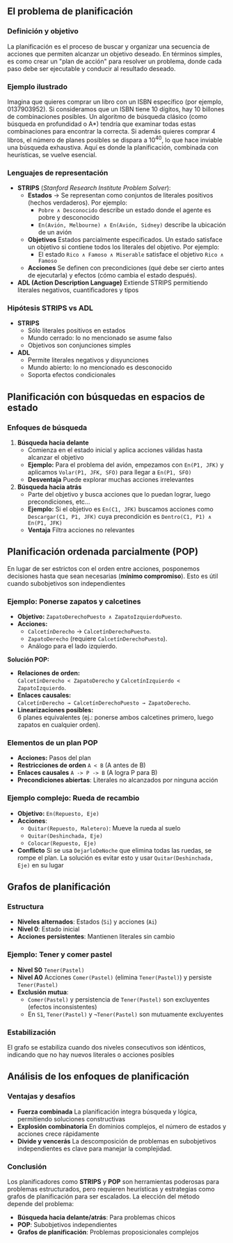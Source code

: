 ## El problema de planificación
### Definición y objetivo
La planificación es el proceso de buscar y organizar una secuencia de acciones que permiten alcanzar un objetivo deseado. En términos simples, es como crear un "plan de acción" para resolver un problema, donde cada paso debe ser ejecutable y conducir al resultado deseado.
### Ejemplo ilustrado
Imagina que quieres comprar un libro con un ISBN específico (por ejemplo, 0137903952). Si consideramos que un ISBN tiene 10 dígitos, hay 10 billones de combinaciones posibles. Un algoritmo de búsqueda clásico (como búsqueda en profundidad o A*) tendría que examinar todas estas combinaciones para encontrar la correcta. Si además quieres comprar 4 libros, el número de planes posibles se dispara a $10^{40}$, lo que hace inviable una búsqueda exhaustiva. Aquí es donde la planificación, combinada con heurísticas, se vuelve esencial.
### Lenguajes de representación
- **STRIPS** (*Stanford Research Institute Problem Solver*):
	- **Estados** -> Se representan como conjuntos de literales positivos (hechos verdaderos). Por ejemplo:
		- `Pobre ∧ Desconocido` describe un estado donde el agente es pobre y desconocido
		- `En(Avión, Melbourne) ∧ En(Avión, Sidney)` describe la ubicación de un avión
	- **Objetivos** Estados parcialmente especificados. Un estado satisface un objetivo si contiene todos los literales del objetivo. Por ejemplo:
		- El estado `Rico ∧ Famoso ∧ Miserable` satisface el objetivo `Rico ∧ Famoso`
	- **Acciones** Se definen con precondiciones (qué debe ser cierto antes de ejecutarla) y efectos (cómo cambia el estado después).
- **ADL (Action Description Language)**
	Extiende STRIPS permitiendo literales negativos, cuantificadores y tipos
### Hipótesis STRIPS vs ADL
- **STRIPS**
	- Sólo literales positivos en estados
	- Mundo cerrado: lo no mencionado se asume falso
	- Objetivos son conjunciones simples
- **ADL**
	- Permite literales negativos y disyunciones
	- Mundo abierto: lo no mencionado es desconocido
	- Soporta efectos condicionales
## Planificación con búsquedas en espacios de estado
### Enfoques de búsqueda
1. **Búsqueda hacia delante**
	- Comienza en el estado inicial y aplica acciones válidas hasta alcanzar el objetivo
	- **Ejemplo:** Para el problema del avión, empezamos con `En(P1, JFK)` y aplicamos `Volar(P1, JFK, SFO)` para llegar a `En(P1, SFO)`
	- **Desventaja** Puede explorar muchas acciones irrelevantes
2. **Búsqueda hacia atrás**
	- Parte del objetivo y busca acciones que lo puedan lograr, luego precondiciones, etc...
	- **Ejemplo:** Si el objetivo es `En(C1, JFK)` buscamos acciones como `Descargar(C1, P1, JFK)` cuya precondición es `Dentro(C1, P1) ∧ En(P1, JFK)`
	- **Ventaja** Filtra acciones no relevantes
## Planificación ordenada parcialmente (POP)
En lugar de ser estrictos con el orden entre acciones, posponemos decisiones hasta que sean necesarias (**mínimo compromiso**). Esto es útil cuando subobjetivos son independientes
### Ejemplo: Ponerse zapatos y calcetines
- **Objetivo:** `ZapatoDerechoPuesto ∧ ZapatoIzquierdoPuesto`.
- **Acciones:**
    - `CalcetínDerecho` → `CalcetínDerechoPuesto`.
    - `ZapatoDerecho` (requiere `CalcetínDerechoPuesto`).
    - Análogo para el lado izquierdo.

**Solución POP:**
- **Relaciones de orden:**  
    `CalcetínDerecho < ZapatoDerecho` y `CalcetínIzquierdo < ZapatoIzquierdo`.
- **Enlaces causales:**  
    `CalcetínDerecho → CalcetínDerechoPuesto → ZapatoDerecho`.
- **Linearizaciones posibles:**  
    6 planes equivalentes (ej.: ponerse ambos calcetines primero, luego zapatos en cualquier orden).
### Elementos de un plan POP
- **Acciones:** Pasos del plan
- **Restricciones de orden** `A < B` (A antes de B)
- **Enlaces causales** `A -> P -> B` (A logra P para B)
- **Precondiciones abiertas**: Literales no alcanzados por ninguna acción
### Ejemplo complejo: Rueda de recambio
- **Objetivo:** `En(Repuesto, Eje)`
- **Acciones**:
	- `Quitar(Repuesto, Maletero)`: Mueve la rueda al suelo
	- `Quitar(Deshinchada, Eje)`
	- `Colocar(Repuesto, Eje)`
- **Conflicto** Si se usa `DejarloDeNoche` que elimina todas las ruedas, se rompe el plan. La solución es evitar esto y usar `Quitar(Deshinchada, Eje)` en su lugar
## Grafos de planificación
### Estructura
- **Niveles alternados**: Estados (`Si`) y acciones (`Ai`)
- **Nivel 0**: Estado inicial
- **Acciones persistentes**: Mantienen literales sin cambio
### Ejemplo: Tener y comer pastel
- **Nivel S0** `Tener(Pastel)`
- **Nivel A0** Acciones `Comer(Pastel)` (elimina `Tener(Pastel)`) y persiste `Tener(Pastel)`
- **Exclusión mutua**:
	- `Comer(Pastel)` y persistencia de `Tener(Pastel)` son excluyentes (efectos inconsistentes)
	- En `S1`, `Tener(Pastel)` y `¬Tener(Pastel)` son mutuamente excluyentes
### Estabilización
El grafo se estabiliza cuando dos niveles consecutivos son idénticos, indicando que no hay nuevos literales o acciones posibles
## Análisis de los enfoques de planificación
### Ventajas y desafíos
- **Fuerza combinada** La planificación integra búsqueda y lógica, permitiendo soluciones constructivas
- **Explosión combinatoria** En dominios complejos, el número de estados y acciones crece rápidamente
- **Divide y vencerás** La descomposición de problemas en subobjetivos independientes es clave para manejar la complejidad.
### Conclusión
Los planificadores como **STRIPS** y **POP** son herramientas poderosas para problemas estructurados, pero requieren heurísticas y estrategias como grafos de planificación para ser escalados. La elección del método depende del problema:
- **Búsqueda hacia delante/atrás**: Para problemas chicos
- **POP**: Subobjetivos independientes
- **Grafos de planificación**: Problemas proposicionales complejos
